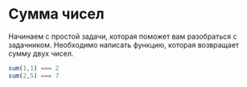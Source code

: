 # Сумма чисел

Начинаем с простой задачи, которая поможет вам разобраться с задачником.
Необходимо написать функцию, которая возвращает сумму двух чисел.

```js
sum(1,1) === 2
sum(2,5) === 7
```
